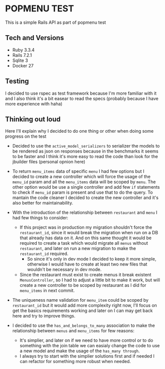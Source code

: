 # POPMENU TEST

This is a simple Rails API as part of popmenu test

## Tech and Versions
- Ruby 3.3.4
- Rails 7.2.1
- Sqlite 3
- Docker 27


## Testing
I decided to use rspec as test framework because I'm more familiar with it and I also think it's a bit easear to read the specs (probably because I have more experience with haha)

## Thinking out loud
Here I'll explain why I decided to do one thing or other when doing some progress on the test

- Decided to use the `active_model_serializers` to serializer the models to be rendered as json on responses because in the benchmarks it seems to be faster and I think it's more easy to read the code than look for the jbuilder files (personal opnion here)

- To return `menu_items` data of specific `menu` I had few options but I decided to create a new controller which will force the usage of the `menu_id` param and all the `menu_items` data will be scoped by `menu`. The other option would be use a single controller and add few `if` statements to check if `menu_id` param is present and use that to do the query. To mantain the code cleaner I decided to create the new controller and it's also better for maintainability.

- With the introduction of the relationship between `restaurant` and `menu` I had few things to consider:
  - If this project was in production my migration shouldn't force the `restaurant_id`, since it would break the migration when run on a DB that already has data on it. And on this same thought it would be required to create a task which would migrate all `menus` without `restaurant`, and later on run a new migration to make the `restaurant_id` required.
    - So since it's only in dev mode I decided to keep it more simple, otherwise I would have to create at least two new files that wouldn't be necessary in dev mode.
  - Since the restaurant must exist to create menus it break existent `MenusController`, so I had to adjust a little bit to make it work, but will create a new controller to be scoped by restaurant as I did for `menu_items` in next commit.

- The uniqueness name validation for `menu_item` could be scoped by `restaurant_id` but it would add more complexity right now, I'll focus on get the basics requirements working and later on I can may get back here and try to improve things.

- I decided to use the `has_and_belongs_to_many` association to make the relationship between `menus` and `menu_items` for few reasons:
  - It's simplier, and later on if we need to have more control or to do something with the join table we can easialy change the code to use a new model and make the usage of the `has_many through`.
  - I always try to start with the simplier solutions first and if needed I can refactor for something more robust when needed.
